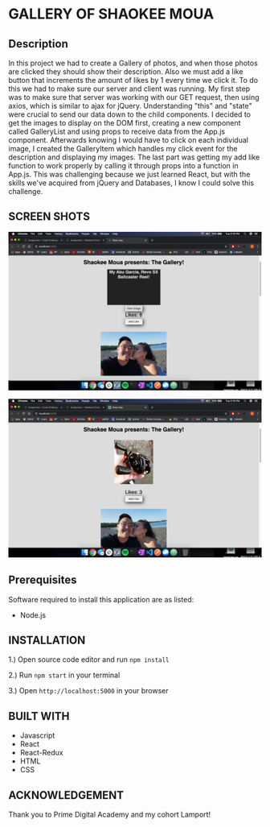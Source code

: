 # GALLERY OF SHAOKEE MOUA

## Description

In this project we had to create a Gallery of photos, and when those photos are clicked they should show their description. Also we must add a like button that increments the amount of likes by 1 every time we click it. To do this we had to make sure our server and client was running. My first step was to make sure that server was working with our GET request, then using axios, which is similar to ajax for jQuery. Understanding "this" and "state" were crucial to send our data down to the child components. I decided to get the images to display on the DOM first, creating a new component called GalleryList and using props to receive data from the App.js component. Afterwards knowing I would have to click on each individual image, I created the GalleryItem which handles my click event for the description and displaying my images. The last part was getting my add like function to work properly by calling it through props into a function in App.js. This was challenging because we just learned React, but with the skills we've acquired from jQuery and Databases, I know I could solve this challenge.

## SCREEN SHOTS

![](images/example1.png)

![](images/example2.png)

## Prerequisites

Software required to install this application are as listed:

* Node.js

## INSTALLATION

1.) Open source code editor and run ```npm install```

2.) Run ```npm start``` in your terminal

3.) Open ```http://localhost:5000``` in your browser

## BUILT WITH
* Javascript
* React
* React-Redux
* HTML
* CSS

## ACKNOWLEDGEMENT
Thank you to Prime Digital Academy and my cohort Lamport!
